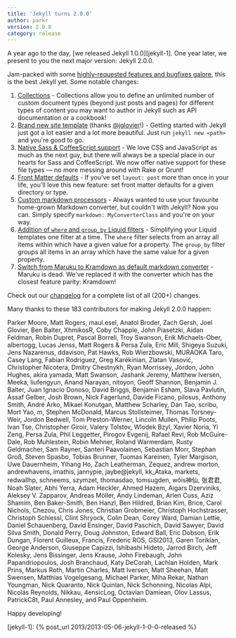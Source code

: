 ```yaml
---
title: 'Jekyll turns 2.0.0'
author: parkr
version: 2.0.0
category: release
---
```


A year ago to the day, [we released Jekyll 1.0.0][jekyll-1]. One year later, we present to you the next major version: Jekyll 2.0.0.

Jam-packed with some [highly-requested features and bugfixes galore][changelog], this is the best Jekyll yet. Some notable changes:

1. [Collections](/docs/collections/) - Collections allow you to define an unlimited number of custom document types (beyond just posts and pages) for different types of content you may want to author in Jekyll such as API documentation or a cookbook!
2. [Brand new site template](https://github.com/jekyll/jekyll/pull/2050#issuecomment-35938016) (thanks [@jglovier][]!) - Getting started with Jekyll just got a lot easier and a lot more beautiful. Just run `jekyll new <path>` and you're good to go.
3. [Native Sass & CoffeeScript support](/docs/assets/) - We love CSS and JavaScript as much as the next guy, but there will always be a special place in our hearts for Sass and CoffeeScript. We now offer native support for these file types &mdash; no more messing around with Rake or Grunt!
4. [Front Matter defaults](/docs/configuration/front-matter-defaults/) - If you've set `layout: post` more than once in your life, you'll love this new feature: set front matter defaults for a given directory or type.
5. [Custom markdown processors](/docs/configuration/markdown/) - Always wanted to use your favourite home-grown Markdown converter, but couldn't with Jekyll? Now you can. Simply specify `markdown: MyConverterClass` and you're on your way.
6. [Addition of `where` and `group_by` Liquid filters](/docs/liquid/filters/) - Simplifying your Liquid templates one filter at a time. The `where` filter selects from an array all items within which have a given value for a property. The `group_by` filter groups all items in an array which have the same value for a given property.
7. [Switch from Maruku to Kramdown as default markdown converter](https://github.com/jekyll/jekyll/pull/1988) - Maruku is dead. We've replaced it with the converter which has the closest feature parity: Kramdown!

Check out our [changelog][] for a complete list of all (200+) changes.

Many thanks to these 183 contributors for making Jekyll 2.0.0 happen:

Parker Moore, Matt Rogers, maul.esel, Anatol Broder, Zach Gersh, Joel Glovier, Ben Balter, XhmikosR, Coby Chapple, John Piasetzki, Aidan Feldman, Robin Dupret, Pascal Borreli, Troy Swanson, Erik Michaels-Ober, albertogg, Lucas Jenss, Matt Rogers & Persa Zula, Eric Mill, Shigeya Suzuki, Jens Nazarenus, ddavison, Pat Hawks, Rob Wierzbowski, MURAOKA Taro, Casey Lang, Fabian Rodriguez, Greg Karékinian, Zlatan Vasović, Christopher Nicotera, Dmitry Chestnykh, Ryan Morrissey, Jordon, John Hughes, akira yamada, Matt Swanson, Jashank Jeremy, Matthew Iversen, Meeka, liufengyun, Anand Narayan, nitoyon, Geoff Shannon, Benjamin J. Balter, Juan Ignacio Donoso, David Briggs, Benjamin Esham, Slava Pavlutin, Assaf Gelber, Josh Brown, Nick Fagerlund, Davide Ficano, pilosus, Anthony Smith, André Arko, Mikael Konutgan, Matthew Scharley, Dan Tao, scribu, Mort Yao, m, Stephen McDonald, Marcus Stollsteimer, Thomas Torsney-Weir, Jordon Bedwell, Tom Preston-Werner, Lincoln Mullen, Philip Poots, Ivan Tse, Christopher Giroir, Valery Tolstov, Wlodek Bzyl, Xavier Noria, Yi Zeng, Persa Zula, Phil Leggetter, Pirogov Evgenij, Rafael Revi, Rob McGuire-Dale, Rob Muhlestein, Robin Mehner, Roland Warmerdam, Rusty Geldmacher, Sam Rayner, Santeri Paavolainen, Sebastian Morr, Stephan Groß, Steven Spasbo, Tobias Brunner, Tuomas Kareinen, Tyler Margison, Uwe Dauernheim, Yihang Ho, Zach Leatherman, Zequez, andrew morton, andrewhavens, imathis, jannypie, jaybe@jekyll, kk_Ataka, markets, redwallhp, schneems, szymzet, thomasdao, tomsugden, wǒis神仙, 张君君, Noah Slater, Abhi Yerra, Adam Heckler, Ahmed Hazem, Aigars Dzerviniks, Aleksey V. Zapparov, Andreas Möller, Andy Lindeman, Arlen Cuss, Aziz Shamim, Ben Baker-Smith, Ben Hanzl, Ben Hildred, Brian Kim, Brice, Carol Nichols, Chezou, Chris Jones, Christian Grobmeier, Christoph Hochstrasser, Christoph Schiessl, Clint Shryock, Colin Dean, Corey Ward, Damian Lettie, Daniel Schauenberg, David Ensinger, David Paschich, David Sawyer, David Silva Smith, Donald Perry, Doug Johnston, Edward Ball, Eric Dobson, Erik Dungan, Florent Guilleux, Francis, Frederic ROS, GSI2013, Garen Torikian, George Anderson, Giuseppe Capizzi, Ishibashi Hideto, Jarrod Birch, Jeff Kolesky, Jens Bissinger, Jens Krause, John Firebaugh, John Papandriopoulos, Josh Branchaud, Katy DeCorah, Lachlan Holden, Mark Prins, Markus Roth, Martin Charles, Matt Iversen, Matt Sheehan, Matt Swensen, Matthias Vogelgesang, Michael Parker, Miha Rekar, Nathan Youngman, Nick Quaranto, Nick Quinlan, Nick Schonning, Nicolas Alpi, Nicolás Reynolds, Nikkau, 4ensicLog, Octavian Damiean, Olov Lassus, PatrickC8t, Paul Annesley, and Paul Oppenheim.

Happy developing!

[changelog]: /docs/history/
[@jglovier]: https://github.com/jglovier
[jekyll-1]: {% post_url 2013/2013-05-06-jekyll-1-0-0-released %}

